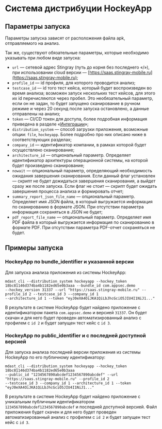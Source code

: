 # Система дистрибуции HockeyApp

## Параметры запуска

Параметры запуска зависят от расположения файла apk, отправляемого на анализ.

Так же, существуют обязательные параметры, которые необходимо указывать при любом виде запуска:

* `url` — сетевой адрес Stingray (путь до корня без последнего «/»), при использовании cloud версии — [https://saas.stingray-mobile.ru](https://saas.stingray-mobile.ru);
* `profile_id` — id профиля, для которого проводится анализ;
* `testcase_id` — id того тест кейса, который будет воспроизведен во время анализа; возможен запуск нескольких тест кейсов, для этого их id перечисляются через пробел. Это необязательный параметр, если он не задан, то будет запущено сканирование в ручном режиме и через 20 секунд после запуска остановлено, а данные отправлены на анализ;
* `token` — CI/CD токен для доступа, более подробная информация приведена в разделе «[Интеграции](Интеграции)»;
* `distribution_system` — способ загрузки приложения, возможные опции: `file`, `hockeyapp`. Более подробно про них описано ниже в соответствующих разделах;
* `company_id` — идентификатор компании, в рамках которой будет осуществлено сканирование;
* `architecture_id` — опциональный параметр. Определяет идентификатор архитектуры операционной системы, на которой будет произведено сканирование;
* `nowait` — опциональный параметр, определяющий необходимость ожидания завершения сканирования. Если данный флаг установлен — скрипт не будет дожидаться завершения сканирования, а выйдет сразу же после запуска. Если флаг не стоит — скрипт будет ожидать завершения процесса анализа и формировать отчет;
* `summary_report_json_file_name` — опциональный параметр. Определяет имя JSON файла, в который выгружается информация по сканированию в формате JSON. При отсутствии параметра информация сохраняться в JSON не будет;
* `pdf_report_file_name` — опциональный параметр. Определяет имя PDF файла в который выгружается информация по сканированию в формате PDF. При отсутствии параметра PDF-отчет сохраняться не будет.

## Примеры запуска

### HockeyApp по bundle_identifier и указанной версии

Для запуска анализа приложения из системы HockeyApp:

    mdast_cli --distribution_system hockeyapp --hockey_token 18bc81146d374ba4b1182ed65e0b3aaa --bundle_id com.appsec.demo 
    --hockey_version 31337 --url "https://saas.stingray-mobile.ru" --profile_id 2 --testcase_id 3 --company_id 1 
    --architecture_id 1 --token "eyJ0eXA4OiJKA1QiLbJhcGciO5JIU4I1NiJ1..."

В результате в системе HockeyApp будет найдено приложение с идентификатором пакета `com.appsec.demo` и версией `31337`. Он будет скачан и для него будет проведен автоматизированный анализ с профилем с `id 2` и будет запущен тест кейс с `id 3`.

### HockeyApp по public_identifier и с последней доступной версией

Для запуска анализа последней версии приложения из системы HockeyApp по его публичному идентификатору:

    mdast_cli --distribution_system hockeyapp --hockey_token 18bc81146d374ba4b1182ed65e0b3aaa 
    --public_id "1234567890abcdef1234567890abcdef" --url "https://saas.stingray-mobile.ru" --profile_id 2 
    --testcase_id 3 --company_id 1 --architecture_id 1 --token "eyJ0eXA4OiJKA1QiLbJhcGciO5JIU4I1NiJ1..."

В результате в системе HockeyApp будет найдено приложение с уникальным публичным идентификатором `1234567890abcdef1234567890abcdef` и последней доступной версией. Файл приложения будет скачен и для него будет проведен автоматизированный анализ с профилем с `id 2` и будет запущен тест кейс с `id 3`.